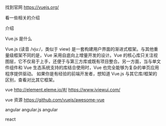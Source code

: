 找到官网
https://vuejs.org/

看一些相关的介绍

介绍

Vue.js 是什么

Vue.js (读音 /vjuː/，类似于 view) 是一套构建用户界面的渐进式框架。与其他重量级框架不同的是，Vue 采用自底向上增量开发的设计。Vue 的核心库只关注视图层，它不仅易于上手，还便于与第三方库或既有项目整合。另一方面，当与单文件组件和 Vue 生态系统支持的库结合使用时，Vue 也完全能够为复杂的单页应用程序提供驱动。
如果你是有经验的前端开发者，想知道 Vue.js 与其它库/框架的区别，查看对比其它框架。

vue
http://element.eleme.io/#/
https://www.iviewui.com/

vue 资源
https://github.com/vuejs/awesome-vue

angular
    angular.js
    angular

react